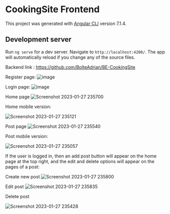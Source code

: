 # CookingSite Frontend
This project was generated with [Angular CLI](https://github.com/angular/angular-cli) version 7.1.4.

## Development server

Run `ng serve` for a dev server. Navigate to `http://localhost:4200/`. The app will automatically reload if you change any of the source files.

Backend link : https://github.com/BolteAdrian/BE-CookingSite

Register page:
![image](https://user-images.githubusercontent.com/87446991/214426942-f4623799-ce31-431a-ad2f-cd71de553977.png)

Login page:
![image](https://user-images.githubusercontent.com/87446991/214426983-b560e9b4-ad3a-4ac3-9b1c-04d7656b8bd6.png)

Home page
![Screenshot 2023-01-27 235700](https://user-images.githubusercontent.com/87446991/215212292-35a9c9fb-1ce5-462d-a355-2d917f4f3b6d.png)

Home mobile version:

![Screenshot 2023-01-27 235121](https://user-images.githubusercontent.com/87446991/215212497-e023caeb-8a9c-4455-a890-e450a6400cbc.png)

Post page
![Screenshot 2023-01-27 235540](https://user-images.githubusercontent.com/87446991/215212379-0d597021-a6d3-48da-a7be-a710bfc7b65f.png)

Post mobile version:

![Screenshot 2023-01-27 235057](https://user-images.githubusercontent.com/87446991/215212579-14c7ea0a-3ee6-4631-8bc7-c2ba6e13f0b6.png)

If the user is logged in, then an add post button will appear on the home page at the top right, and the edit and delete options will appear on the pages of a post:

Create new post
![Screenshot 2023-01-27 235800](https://user-images.githubusercontent.com/87446991/215212663-1e649dea-df19-4816-8c87-43b2b124c580.png)

Edit post
![Screenshot 2023-01-27 235835](https://user-images.githubusercontent.com/87446991/215212705-43784305-9041-4c74-bf26-82359ae8e581.png)

Delete post

![Screenshot 2023-01-27 235428](https://user-images.githubusercontent.com/87446991/215212785-b3870bbc-9fe7-4b37-b55e-2a066152c1e3.png)

